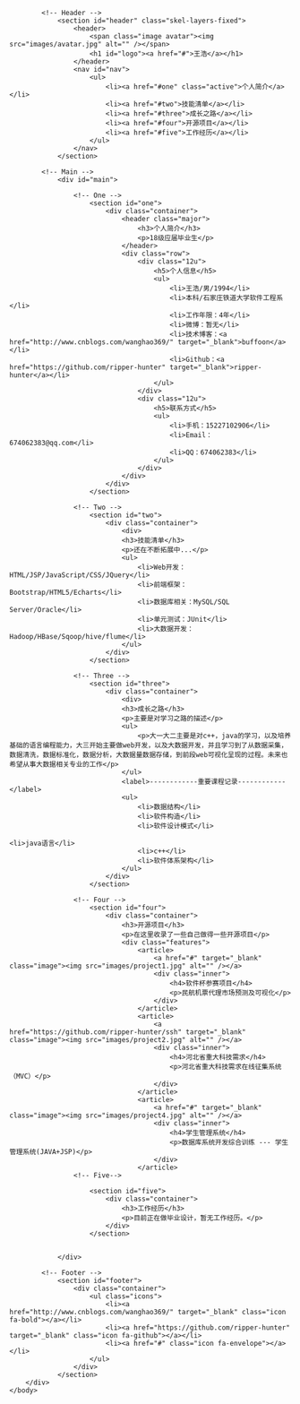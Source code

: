<!DOCTYPE html PUBLIC "-//W3C//DTD XHTML 1.0 Strict//EN" "http://www.w3.org/TR/xhtml1/DTD/xhtml1-strict.dtd">
<html>
	<head>
		<title>ripper-hunter的个人主页</title>
		<meta http-equiv="content-type" content="text/html; charset=utf-8" />
		<meta name="description" content="" />
		<meta name="keywords" content="" />
		<!-- [if lte IE 8]><script src="css/ie/html5shiv.js"></script><![endif] -->
		<script src="js/jquery.min.js"></script>
		<script src="js/jquery.scrollzer.min.js"></script>
		<script src="js/jquery.scrolly.min.js"></script>
		<script src="js/skel.min.js"></script>
		<script src="js/skel-layers.min.js"></script>
		<script src="js/init.js"></script>
		<noscript>
			<link rel="stylesheet" href="css/skel.css" />
			<link rel="stylesheet" href="css/style.css" />
			<link rel="stylesheet" href="css/style-xlarge.css" />
		</noscript>
		<!-- [if lte IE 8]><link rel="stylesheet" href="css/ie/v8.css" /><![endif] -->
	</head>
	<body>
		<div id="wrapper">

			<!-- Header -->
				<section id="header" class="skel-layers-fixed">
					<header>
						<span class="image avatar"><img src="images/avatar.jpg" alt="" /></span>
						<h1 id="logo"><a href="#">王浩</a></h1>
					</header>
					<nav id="nav">
						<ul>
							<li><a href="#one" class="active">个人简介</a></li>
							<li><a href="#two">技能清单</a></li>
							<li><a href="#three">成长之路</a></li>
							<li><a href="#four">开源项目</a></li>
							<li><a href="#five">工作经历</a></li>
						</ul>
					</nav>
				</section>

			<!-- Main -->
				<div id="main">

					<!-- One -->
						<section id="one">
							<div class="container">
								<header class="major">
									<h3>个人简介</h3>
									<p>18级应届毕业生</p>
								</header>
								<div class="row">
									<div class="12u">
										<h5>个人信息</h5>
										<ul>
											<li>王浩/男/1994</li>
											<li>本科/石家庄铁道大学软件工程系 </li>
											<li>工作年限：4年</li>
											<li>微博：暂无</li>
											<li>技术博客：<a href="http://www.cnblogs.com/wanghao369/" target="_blank">buffoon</a></li>
											<li>Github：<a href="https://github.com/ripper-hunter" target="_blank">ripper-hunter</a></li>
										</ul>
									</div>
									<div class="12u">
										<h5>联系方式</h5>
										<ul>
											<li>手机：15227102906</li>
											<li>Email：674062383@qq.com</li>
											<li>QQ：674062383</li>
										</ul>
									</div>
								</div>
							</div>
						</section>
						
					<!-- Two -->
						<section id="two">
							<div class="container">
								<div>
								<h3>技能清单</h3>
								<p>还在不断拓展中...</p>
								<ul>
									<li>Web开发：HTML/JSP/JavaScript/CSS/JQuery</li>
									<li>前端框架：Bootstrap/HTML5/Echarts</li>
									<li>数据库相关：MySQL/SQL Server/Oracle</li>
									<li>单元测试：JUnit</li>
									<li>大数据开发：Hadoop/HBase/Sqoop/hive/flume</li>
								</ul>
							</div>
						</section>
						
					<!-- Three -->
						<section id="three">
							<div class="container">
								<div>
								<h3>成长之路</h3>
								<p>主要是对学习之路的描述</p>
								<ul>
									<p>大一大二主要是对c++，java的学习，以及培养基础的语言编程能力，大三开始主要做web开发，以及大数据开发，并且学习到了从数据采集，数据清洗，数据标准化，数据分析，大数据量数据存储，到前段web可视化呈现的过程。未来也希望从事大数据相关专业的工作</p>
								</ul>
								<label>------------重要课程记录------------</label>
								<ul>
									<li>数据结构</li>
									<li>软件构造</li>
									<li>软件设计模式</li>
                                                                                                                                                <li>java语言</li>
									<li>c++</li>
									<li>软件体系架构</li>
								</ul>
							</div>
						</section>
						
					<!-- Four -->
						<section id="four">
							<div class="container">
								<h3>开源项目</h3>
								<p>在这里收录了一些自己做得一些开源项目</p>
								<div class="features">
									<article>
										<a href="#" target="_blank" class="image"><img src="images/project1.jpg" alt="" /></a>
										<div class="inner">
											<h4>软件杯参赛项目</h4>
											<p>民航机票代理市场预测及可视化</p>
										</div>
									</article>
									<article>
										<a href="https://github.com/ripper-hunter/ssh" target="_blank" class="image"><img src="images/project2.jpg" alt="" /></a>
										<div class="inner">
											<h4>河北省重大科技需求</h4>
											<p>河北省重大科技需求在线征集系统（MVC）</p>
										</div>
									</article>
									<article>
										<a href="#" target="_blank" class="image"><img src="images/project4.jpg" alt="" /></a>
										<div class="inner">
											<h4>学生管理系统</h4>
											<p>数据库系统开发综合训练 --- 学生管理系统(JAVA+JSP)</p>
										</div>
									</article>
					<!-- Five-->
					
						<section id="five">
							<div class="container">
								<h3>工作经历</h3>
								<p>目前正在做毕业设计，暂无工作经历。</p>
							</div>
						</section>
					
				
				</div>

			<!-- Footer -->
				<section id="footer">
					<div class="container">
						<ul class="icons">
							<li><a href="http://www.cnblogs.com/wanghao369/" target="_blank" class="icon fa-bold"></a></li>
							<li><a href="https://github.com/ripper-hunter" target="_blank" class="icon fa-github"></a></li>
							<li><a href="#" class="icon fa-envelope"></a></li>
						</ul>
					</div>
				</section>
		</div>
	</body>
</html>
